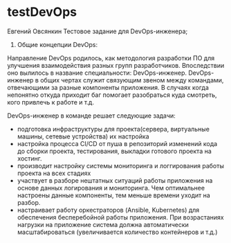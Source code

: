 # testDevOps
Евгений Овсянкин
Тестовое задание для DevOps-инженера;

1. Общие концепции DevOps:

Направление DevOps родилось, как методология разработки ПО для улучшения взаимодействия разных групп разработчиков. Впоследствии оно вылилось в название специальности: DevOps-инженер.
DevOps-инженер в общих чертах служит связующим звеном между командами, отвечающими за разные компоненты приложения. В случаях когда непонятно откуда приходит баг помогает разобраться куда смотреть, кого привлечь к работе и т.д.

DevOps-инженер в команде решает следующие задачи:
- подготовка инфраструктуры для проекта(сервера, виртуальные машины, сетевые устройства) их настройка
- настройка процесса CI/CD от пуша в репозиторий изменений кода до сборки проекта, тестирования, выкладки готового проекта на хостинг. 
- производит настройку системы мониторинга и логгирования работы проекта на всех стадиях
- участвует в разборе нештатных ситуаций работы приложения на основе данных логирования и мониторинга. Чем оптимальнее настроены данные компоненты, тем меньше времени уходит на разбор.
- настраивает работу оркестраторов (Ansible, Kubernetes) для обеспечения бесперебойной работы приложения. При возрастаниях нагрузки на приложение система должна автоматически масштабироваться (увеличивается количество контейнеров и т.д.)


